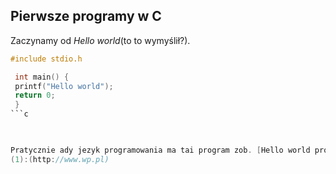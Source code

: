 ## Pierwsze programy w C

Zaczynamy od *Hello world*(to to wymyślił?).

```c
#include stdio.h

 int main() {
 printf("Hello world");
 return 0;
 }
```c
 


Pratycznie ady jezyk programowania ma tai program zob. [Hello world program](1).
(1):(http://www.wp.pl)
